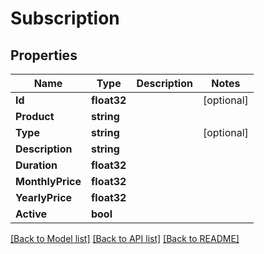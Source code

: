 # Subscription

## Properties

Name | Type | Description | Notes
------------ | ------------- | ------------- | -------------
**Id** | **float32** |  | [optional] 
**Product** | **string** |  | 
**Type** | **string** |  | [optional] 
**Description** | **string** |  | 
**Duration** | **float32** |  | 
**MonthlyPrice** | **float32** |  | 
**YearlyPrice** | **float32** |  | 
**Active** | **bool** |  | 

[[Back to Model list]](../README.md#documentation-for-models) [[Back to API list]](../README.md#documentation-for-api-endpoints) [[Back to README]](../README.md)


